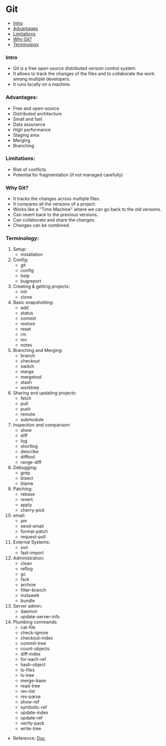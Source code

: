 # Git  
- [ Intro ](#intro)  
- [ Advantages ](#advantages)  
- [ Limitations ](#limitations)
- [ Why Git? ](#why-git)
- [ Terminology ](#terminology)

<a name="intro"></a>
### Intro   
- Git is a free open source distributed version control system.
- It allows to track the changes of the files and to collaborate the work among multiple developers.  
- It runs locally on a machine.  

<a name="intro"></a>
### Advantages:  
- Free and open-source  
- Distributed architecture  
- Small and fast   
- Data assurance  
- High performance  
- Staging area  
- Merging  
- Branching  

<a name="intro"></a>
### Limitations:  
- Risk of conflicts  
- Potential for fragmentation (if not managed carefully)

<a name="intro"></a>
### Why Git?
- It tracks the changes across multiple files.  
- It compares all the versions of a project.  
- Works like a "Time Machine" where we can go back to the old versions.  
- Can revert back to the previous versions.  
- Can collaborate and share the changes.  
- Changes can be combined.  

<a name="intro"></a>
### Terminology:    
1. Setup:  
    - installation
2. Config:  
    - git  
    - config  
    - help  
    - bugreport  
3. Creating & getting projects:  
    - init  
    - clone  
4. Basic snapshotting:  
    - add  
    - status  
    - commit   
    - restore
    - reset  
    - rm  
    - mv  
    - notes  
5. Branching and Merging:  
    - branch  
    - checkout  
    - switch  
    - merge
    - mergetool  
    - stash   
    - worktree  
6. Sharing and updating projects:  
    - fetch  
    - pull  
    - push  
    - remote  
    - submodule  
7. Inspection and comparison:  
    - show  
    - diff  
    - log  
    - shortlog
    - describe  
    - difftool  
    - range-diff  
8. Debugging:  
    - grep  
    - bisect  
    - blame  
9. Patching:  
    - rebase  
    - revert  
    - apply  
    - cherry-pick  
10. email:  
    - am  
    - send-email
    - format-patch
    - request-pull  
11. External Systems:  
    - svn  
    - fast-import  
12. Administration:  
    - clean  
    - reflog  
    - gc
    - fsck  
    - archive  
    - filter-branch
    - instaweb  
    - bundle  
13. Server admin:  
    - daemon  
    - update-server-info  
14. Plumbing commands:  
    - cat-file
    - check-ignore
    - checkout-index
    - commit-tree
    - count-objects
    - diff-index
    - for-each-ref
    - hash-object
    - ls-files
    - ls-tree
    - merge-base
    - read-tree
    - rev-list
    - rev-parse
    - show-ref
    - symbolic-ref
    - update-index
    - update-ref
    - verify-pack
    - write-tree

- Reference: [Doc](https://git-scm.com/docs)